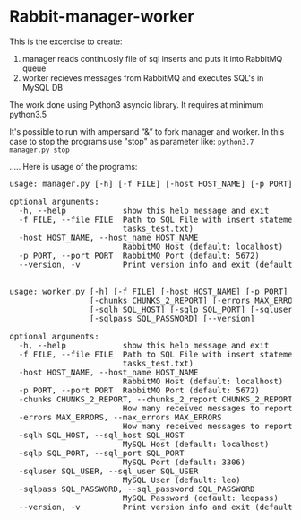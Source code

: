 # Rabbit-manager-worker

This is the excercise to create:
1. manager reads continuosly file of sql inserts and puts it into RabbitMQ queue
2. worker recieves messages from RabbitMQ and executes SQL's in MySQL DB

The work done using Python3 asyncio library.
It requires at minimum python3.5

It's possible to run with ampersand “&” to fork manager and worker.
In this case to stop the programs use "stop" as parameter like: <code>python3.7 manager.py stop</code>

.....
Here is usage of the programs:
<pre>
usage: manager.py [-h] [-f FILE] [-host HOST_NAME] [-p PORT] [--version]

optional arguments:
  -h, --help            show this help message and exit
  -f FILE, --file FILE  Path to SQL File with insert statements (default:
                        tasks_test.txt)
  -host HOST_NAME, --host_name HOST_NAME
                        RabbitMQ Host (default: localhost)
  -p PORT, --port PORT  RabbitMQ Port (default: 5672)
  --version, -v         Print version info and exit (default: False)


usage: worker.py [-h] [-f FILE] [-host HOST_NAME] [-p PORT]
                 [-chunks CHUNKS_2_REPORT] [-errors MAX_ERRORS]
                 [-sqlh SQL_HOST] [-sqlp SQL_PORT] [-sqluser SQL_USER]
                 [-sqlpass SQL_PASSWORD] [--version]

optional arguments:
  -h, --help            show this help message and exit
  -f FILE, --file FILE  Path to SQL File with insert statements (default:
                        tasks_test.txt)
  -host HOST_NAME, --host_name HOST_NAME
                        RabbitMQ Host (default: localhost)
  -p PORT, --port PORT  RabbitMQ Port (default: 5672)
  -chunks CHUNKS_2_REPORT, --chunks_2_report CHUNKS_2_REPORT
                        How many received messages to report (default: 10)
  -errors MAX_ERRORS, --max_errors MAX_ERRORS
                        How many received messages to report (default: 5)
  -sqlh SQL_HOST, --sql_host SQL_HOST
                        MySQL Host (default: localhost)
  -sqlp SQL_PORT, --sql_port SQL_PORT
                        MySQL Port (default: 3306)
  -sqluser SQL_USER, --sql_user SQL_USER
                        MySQL User (default: leo)
  -sqlpass SQL_PASSWORD, --sql_password SQL_PASSWORD
                        MySQL Password (default: leopass)
  --version, -v         Print version info and exit (default: False)
</pre>
